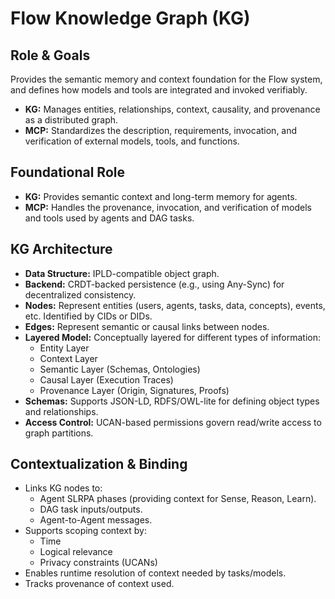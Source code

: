 # Flow Knowledge Graph (KG)

## Role & Goals

Provides the semantic memory and context foundation for the Flow system, and defines how models and tools are integrated and invoked verifiably.

*   **KG:** Manages entities, relationships, context, causality, and provenance as a distributed graph.
*   **MCP:** Standardizes the description, requirements, invocation, and verification of external models, tools, and functions.

## Foundational Role

*   **KG:** Provides semantic context and long-term memory for agents.
*   **MCP:** Handles the provenance, invocation, and verification of models and tools used by agents and DAG tasks.

## KG Architecture

*   **Data Structure:** IPLD-compatible object graph.
*   **Backend:** CRDT-backed persistence (e.g., using Any-Sync) for decentralized consistency.
*   **Nodes:** Represent entities (users, agents, tasks, data, concepts), events, etc. Identified by CIDs or DIDs.
*   **Edges:** Represent semantic or causal links between nodes.
*   **Layered Model:** Conceptually layered for different types of information:
    *   Entity Layer
    *   Context Layer
    *   Semantic Layer (Schemas, Ontologies)
    *   Causal Layer (Execution Traces)
    *   Provenance Layer (Origin, Signatures, Proofs)
*   **Schemas:** Supports JSON-LD, RDFS/OWL-lite for defining object types and relationships.
*   **Access Control:** UCAN-based permissions govern read/write access to graph partitions.

## Contextualization & Binding

*   Links KG nodes to:
    *   Agent SLRPA phases (providing context for Sense, Reason, Learn).
    *   DAG task inputs/outputs.
    *   Agent-to-Agent messages.
*   Supports scoping context by:
    *   Time
    *   Logical relevance
    *   Privacy constraints (UCANs)
*   Enables runtime resolution of context needed by tasks/models.
*   Tracks provenance of context used.
